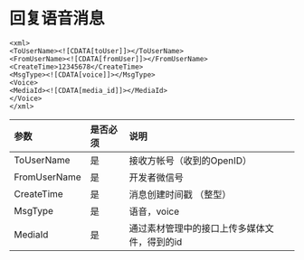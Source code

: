 # 回复语音消息

```
<xml>
<ToUserName><![CDATA[toUser]]></ToUserName>
<FromUserName><![CDATA[fromUser]]></FromUserName>
<CreateTime>12345678</CreateTime>
<MsgType><![CDATA[voice]]></MsgType>
<Voice>
<MediaId><![CDATA[media_id]]></MediaId>
</Voice>
</xml>
```

| 参数 | 是否必须 | 说明 |
| :--- | :--- | :--- |
| ToUserName | 是 | 接收方帐号（收到的OpenID） |
| FromUserName | 是 | 开发者微信号 |
| CreateTime | 是 | 消息创建时间戳 （整型） |
| MsgType | 是 | 语音，voice |
| MediaId | 是 | 通过素材管理中的接口上传多媒体文件，得到的id |



